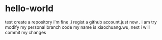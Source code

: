 # hello-world
test create a repository
i'm fine ,i regist a github account,just now . i am try modify my personal branch code 
my name is xiaochuang.wu, next i will commit my changes
